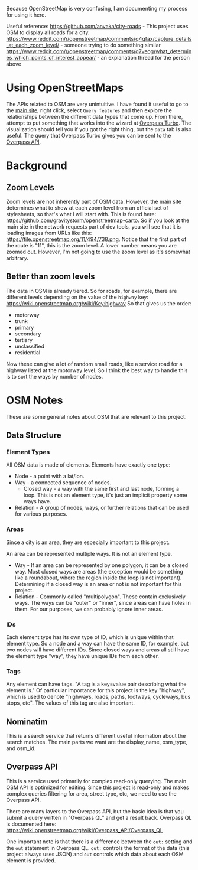 Because OpenStreetMap is very confusing, I am documenting my process for using it here.

Useful reference:
https://github.com/anvaka/city-roads - This project uses OSM to display all roads for a city.
https://www.reddit.com/r/openstreetmap/comments/q4qfax/capture_details_at_each_zoom_level/ - someone trying to do something similar
https://www.reddit.com/r/openstreetmap/comments/q7veog/what_determines_which_points_of_interest_appear/ - an explanation thread for the person above

# Using OpenStreetMaps

The APIs related to OSM are very unintuitive. I have found it useful to go to the [main site](https://www.openstreetmap.org/), right click, select `Query features` and then explore the relationships between the different data types that come up. From there, attempt to put something that works into the wizard at [Overpass Turbo](https://overpass-turbo.eu/). The visualization should tell you if you got the right thing, but the `Data` tab is also useful. The query that Overpass Turbo gives you can be sent to the [Overpass API](<https://wiki.openstreetmap.org/wiki/Overpass_API#Quick_Start_(60_seconds):_for_Developers/Programmers>).

# Background

## Zoom Levels

Zoom levels are not inherently part of OSM data. However, the main site determines what to show at each zoom level from an official set of stylesheets, so that's what I will start with. This is found here: https://github.com/gravitystorm/openstreetmap-carto. So if you look at the main site in the network requests part of dev tools, you will see that it is loading images from URLs like this: https://tile.openstreetmap.org/11/494/738.png. Notice that the first part of the route is "11", this is the zoom level. A lower number means you are zoomed out. However, I'm not going to use the zoom level as it's somewhat arbitrary.

## Better than zoom levels

The data in OSM is already tiered. So for roads, for example, there are different levels depending on the value of the `highway` key: https://wiki.openstreetmap.org/wiki/Key:highway
So that gives us the order:

-   motorway
-   trunk
-   primary
-   secondary
-   tertiary
-   unclassified
-   residential

Now these can give a lot of random small roads, like a service road for a highway listed at the motorway level. So I think the best way to handle this is to sort the ways by number of nodes.

# OSM Notes

These are some general notes about OSM that are relevant to this project.

## Data Structure

### Element Types

All OSM data is made of elements. Elements have exactly one type:

-   Node - a point with a lat/lon.
-   Way - a connected sequence of nodes.
    -   Closed way - a way with the same first and last node, forming a loop. This is not an element type, it's just an implicit property some ways have.
-   Relation - A group of nodes, ways, or further relations that can be used for various purposes.

### Areas

Since a city is an area, they are especially important to this project.

An area can be represented multiple ways. It is not an element type.

-   Way - If an area can be represented by one polygon, it can be a closed way. Most closed ways are areas (the exception would be something like a roundabout, where the region inside the loop is not important). Determining if a closed way is an area or not is not important for this project.
-   Relation - Commonly called "multipolygon". These contain exclusively ways. The ways can be "outer" or "inner", since areas can have holes in them. For our purposes, we can probably ignore inner areas.

### IDs

Each element type has its own type of ID, which is unique within that element type. So a node and a way can have the same ID, for example, but two nodes will have different IDs. Since closed ways and areas all still have the element type "way", they have unique IDs from each other.

### Tags

Any element can have tags. "A tag is a key=value pair describing what the element is." Of particular importance for this project is the key "highway", which is used to denote "highways, roads, paths, footways, cycleways, bus stops, etc". The values of this tag are also important.

## Nominatim

This is a search service that returns different useful information about the search matches. The main parts we want are the display_name, osm_type, and osm_id.

## Overpass API

This is a service used primarily for complex read-only querying. The main OSM API is optimized for editing. Since this project is read-only and makes complex queries filtering for area, street type, etc, we need to use the Overpass API.

There are many layers to the Overpass API, but the basic idea is that you submit a query written in "Overpass QL" and get a result back. Overpass QL is documented here: https://wiki.openstreetmap.org/wiki/Overpass_API/Overpass_QL

One important note is that there is a difference between the `out:` setting and the `out` statement in Overpass QL. `out:` controls the format of the data (this project always uses JSON) and `out` controls which data about each OSM element is provided.